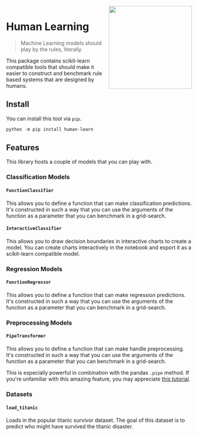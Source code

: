 <img src="docs/logo.png" width=225 align="right">

# Human Learning

> Machine Learning models should play by the rules, literally.

This package contains scikit-learn compatible tools that should make it easier
to construct and benchmark rule based systems that are designed by humans.

## Install

You can install this tool via `pip`.

```python
python -m pip install human-learn
```

## Features

This library hosts a couple of models that you can play with.

### Classification Models

#### `FunctionClassifier`

This allows you to define a function that can make classification predictions. It's
constructed in such a way that you can use the arguments of the function as a parameter
that you can benchmark in a grid-search.

#### `InteractiveClassifier`

This allows you to draw decision boundaries in interactive charts to create a
model. You can create charts interactively in the notebook and export it as a
scikit-learn compatible model.

### Regression Models

#### `FunctionRegressor`

This allows you to define a function that can make regression predictions. It's
constructed in such a way that you can use the arguments of the function as a parameter
that you can benchmark in a grid-search.


### Preprocessing Models

#### `PipeTransformer`

This allows you to define a function that can make handle preprocessing. It's
constructed in such a way that you can use the arguments of the function as a parameter
that you can benchmark in a grid-search.

This is especially powerful in combination with the pandas `.pipe` method. If you're
unfamiliar with this amazing feature, you may appreciate [this tutorial](https://calmcode.io/pandas-pipe/introduction.html).

### Datasets

#### `load_titanic`

Loads in the popular titanic survivor dataset. The goal of this dataset is to predict
who might have survived the titanic disaster.
